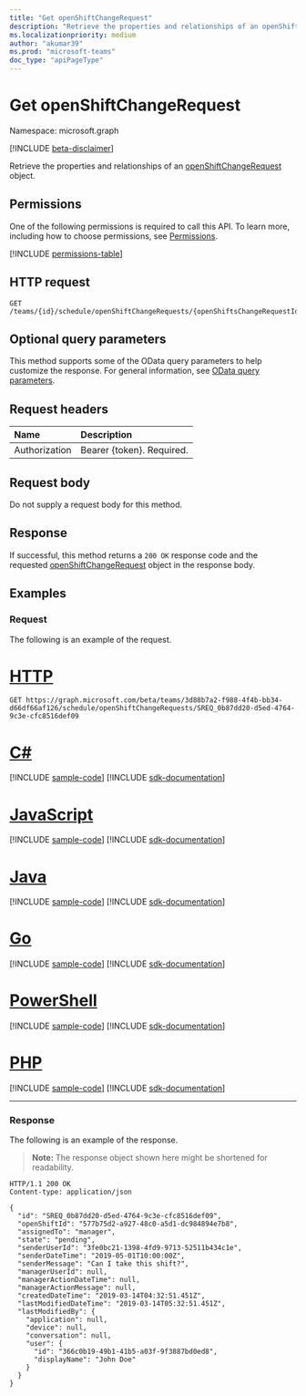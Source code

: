 ```yaml
---
title: "Get openShiftChangeRequest"
description: "Retrieve the properties and relationships of an openShiftChangeRequest object."
ms.localizationpriority: medium
author: "akumar39"
ms.prod: "microsoft-teams"
doc_type: "apiPageType"
---
```


# Get openShiftChangeRequest

Namespace: microsoft.graph

[!INCLUDE [beta-disclaimer](../../includes/beta-disclaimer.md)]

Retrieve the properties and relationships of an [openShiftChangeRequest](../resources/openshiftchangerequest.md) object.

## Permissions

One of the following permissions is required to call this API. To learn more, including how to choose permissions, see [Permissions](/graph/permissions-reference).

<!-- { "blockType": "permissions", "name": "openshiftchangerequest_get" } -->
[!INCLUDE [permissions-table](../includes/permissions/openshiftchangerequest-get-permissions.md)]

## HTTP request

<!-- { "blockType": "ignored" } -->

```http
GET /teams/{id}/schedule/openShiftChangeRequests/{openShiftsChangeRequestId}
```

## Optional query parameters

This method supports some of the OData query parameters to help customize the response. For general information, see [OData query parameters](/graph/query-parameters).

## Request headers

| Name      |Description|
|:----------|:----------|
| Authorization | Bearer {token}. Required. |

## Request body

Do not supply a request body for this method.

## Response

If successful, this method returns a `200 OK` response code and the requested [openShiftChangeRequest](../resources/openshiftchangerequest.md) object in the response body.

## Examples

### Request

The following is an example of the request.

# [HTTP](#tab/http)
<!-- {
  "blockType": "request",
  "name": "get_openshiftchangerequest_1",
  "sampleKeys": ["3d88b7a2-f988-4f4b-bb34-d66df66af126", "SREQ_0b87dd20-d5ed-4764-9c3e-cfc8516def09"]
}-->

```msgraph-interactive
GET https://graph.microsoft.com/beta/teams/3d88b7a2-f988-4f4b-bb34-d66df66af126/schedule/openShiftChangeRequests/SREQ_0b87dd20-d5ed-4764-9c3e-cfc8516def09
```

# [C#](#tab/csharp)
[!INCLUDE [sample-code](../includes/snippets/csharp/get-openshiftchangerequest-1-csharp-snippets.md)]
[!INCLUDE [sdk-documentation](../includes/snippets/snippets-sdk-documentation-link.md)]

# [JavaScript](#tab/javascript)
[!INCLUDE [sample-code](../includes/snippets/javascript/get-openshiftchangerequest-1-javascript-snippets.md)]
[!INCLUDE [sdk-documentation](../includes/snippets/snippets-sdk-documentation-link.md)]

# [Java](#tab/java)
[!INCLUDE [sample-code](../includes/snippets/java/get-openshiftchangerequest-1-java-snippets.md)]
[!INCLUDE [sdk-documentation](../includes/snippets/snippets-sdk-documentation-link.md)]

# [Go](#tab/go)
[!INCLUDE [sample-code](../includes/snippets/go/get-openshiftchangerequest-1-go-snippets.md)]
[!INCLUDE [sdk-documentation](../includes/snippets/snippets-sdk-documentation-link.md)]

# [PowerShell](#tab/powershell)
[!INCLUDE [sample-code](../includes/snippets/powershell/get-openshiftchangerequest-1-powershell-snippets.md)]
[!INCLUDE [sdk-documentation](../includes/snippets/snippets-sdk-documentation-link.md)]

# [PHP](#tab/php)
[!INCLUDE [sample-code](../includes/snippets/php/get-openshiftchangerequest-1-php-snippets.md)]
[!INCLUDE [sdk-documentation](../includes/snippets/snippets-sdk-documentation-link.md)]

---


### Response

The following is an example of the response.

> **Note:** The response object shown here might be shortened for readability.

<!-- {
  "blockType": "response",
  "truncated": true,
  "@odata.type": "microsoft.graph.openShiftChangeRequest"
} -->

```http
HTTP/1.1 200 OK
Content-type: application/json

{
  "id": "SREQ_0b87dd20-d5ed-4764-9c3e-cfc8516def09",
  "openShiftId": "577b75d2-a927-48c0-a5d1-dc984894e7b8",
  "assignedTo": "manager",
  "state": "pending",
  "senderUserId": "3fe0bc21-1398-4fd9-9713-52511b434c1e",
  "senderDateTime": "2019-05-01T10:00:00Z",
  "senderMessage": "Can I take this shift?",
  "managerUserId": null,
  "managerActionDateTime": null,
  "managerActionMessage": null,
  "createdDateTime": "2019-03-14T04:32:51.451Z",
  "lastModifiedDateTime": "2019-03-14T05:32:51.451Z",
  "lastModifiedBy": {
    "application": null,
    "device": null,
    "conversation": null,
    "user": {
      "id": "366c0b19-49b1-41b5-a03f-9f3887bd0ed8",
      "displayName": "John Doe"
    }
  }
}
```

<!-- uuid: 16cd6b66-4b1a-43a1-adaf-3a886856ed98
2019-02-04 14:57:30 UTC -->
<!-- {
  "type": "#page.annotation",
  "description": "Get openShiftChangeRequest",
  "keywords": "",
  "section": "documentation",
  "tocPath": ""
}-->


